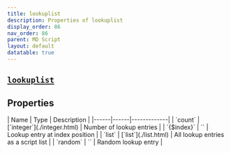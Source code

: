 ```yaml
---
title: lookuplist
description: Properties of lookuplist
display_order: 86
nav_order: 86
parent: MD Script
layout: default
datatable: true
---
```


##  [`lookuplist`](./lookuplist.html) 


## Properties

<div class="datatable-begin"></div>
| Name | Type | Description |
|------|------|-------------|
| `count` | [`integer`](./integer.html) | Number of lookup entries |
| `{$index}` | `` | Lookup entry at index position |
| `list` | [`list`](./list.html) | All lookup entries as a script list |
| `random` | `` | Random lookup entry |
<div class="datatable-end"></div>



